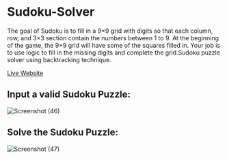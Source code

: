 # Sudoku-Solver
The goal of Sudoku is to fill in a 9×9 grid with digits so that each column, row, and 3×3 section contain the numbers between 1 to 9. At the beginning of the game, the 9×9 grid will have some of the squares filled in. Your job is to use logic to fill in the missing digits and complete the grid.Sudoku puzzle solver using backtracking technique.

[Live Website]()

## Input a valid Sudoku Puzzle:
![Screenshot (46)](https://user-images.githubusercontent.com/87274294/208913866-d57ee650-6a0a-496b-9be1-3f7e3b903abc.png)

## Solve the Sudoku Puzzle:
![Screenshot (47)](https://user-images.githubusercontent.com/87274294/208913991-291b5095-9f41-49de-b892-fb314b15649c.png)



